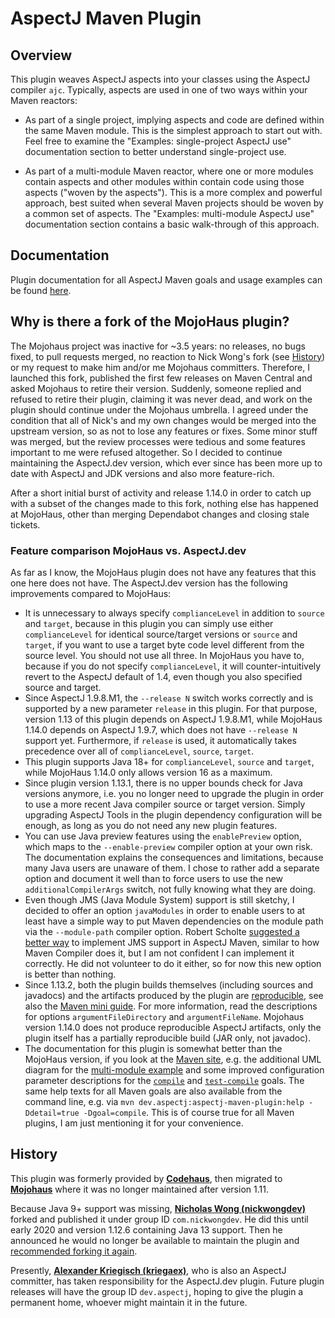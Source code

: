 # AspectJ Maven Plugin

## Overview 

This plugin weaves AspectJ aspects into your classes using the AspectJ compiler `ajc`.
Typically, aspects are used in one of two ways within your Maven reactors:

  * As part of a single project, implying aspects and code are defined within the same Maven module. This is the
    simplest approach to start out with. Feel free to examine the "Examples: single-project AspectJ use" documentation
    section to better understand single-project use.

  * As part of a multi-module Maven reactor, where one or more modules contain aspects and other modules within contain
    code using those aspects ("woven by the aspects"). This is a more complex and powerful approach, best suited when
    several Maven projects should be woven by a common set of aspects. The "Examples: multi-module AspectJ use"
    documentation section contains a basic walk-through of this approach.

## Documentation

Plugin documentation for all AspectJ Maven goals and usage examples can be found
[here](https://dev-aspectj.github.io/aspectj-maven-plugin/).

## Why is there a fork of the MojoHaus plugin?

The Mojohaus project was inactive for ~3.5 years: no releases, no bugs fixed, to pull requests merged, no reaction to
Nick Wong's fork (see [History](#history)) or my request to make him and/or me Mojohaus committers. Therefore, I
launched this fork, published the first few releases on Maven Central and asked Mojohaus to retire their version.
Suddenly, someone replied and refused to retire their plugin, claiming it was never dead, and work on the plugin should
continue under the Mojohaus umbrella. I agreed under the condition that all of Nick's and my own changes would be merged
into the upstream version, so as not to lose any features or fixes. Some minor stuff was merged, but the review
processes were tedious and some features important to me were refused altogether. So I decided to continue maintaining
the AspectJ.dev version, which ever since has been more up to date with AspectJ and JDK versions and also more
feature-rich.

After a short initial burst of activity and release 1.14.0 in order to catch up with a subset of the changes made to
this fork, nothing else has happened at MojoHaus, other than merging Dependabot changes and closing stale tickets.

### Feature comparison MojoHaus vs. AspectJ.dev

As far as I know, the MojoHaus plugin does not have any features that this one here does not have. The AspectJ.dev
version has the following improvements compared to MojoHaus:

  * It is unnecessary to always specify `complianceLevel` in addition to `source` and `target`, because in this plugin
    you can simply use either `complianceLevel` for identical source/target versions or `source` and `target`, if you
    want to use a target byte code level different from the source level. You should not use all three. In MojoHaus you
    have to, because if you do not specify `complianceLevel`, it will counter-intuitively revert to the AspectJ default
    of 1.4, even though you also specified source and target.
  * Since AspectJ 1.9.8.M1, the `--release N` switch works correctly and is supported by a new parameter `release` in
    this plugin. For that purpose, version 1.13 of this plugin depends on AspectJ 1.9.8.M1, while MojoHaus 1.14.0
    depends on AspectJ 1.9.7, which does not have `--release N` support yet. Furthermore, if `release` is used, it
    automatically takes precedence over all of `complianceLevel`, `source`, `target`.
  * This plugin supports Java 18+ for `complianceLevel`, `source` and `target`, while MojoHaus 1.14.0 only allows
    version 16 as a maximum.
  * Since plugin version 1.13.1, there is no upper bounds check for Java versions anymore, i.e. you no longer need to
    upgrade the plugin in order to use a more recent Java compiler source or target version. Simply upgrading AspectJ
    Tools in the plugin dependency configuration will be enough, as long as you do not need any new plugin features. 
  * You can use Java preview features using the `enablePreview` option, which maps to the `--enable-preview` compiler
    option at your own risk. The documentation explains the consequences and limitations, because many Java users are
    unaware of them. I chose to rather add a separate option and document it well than to force users to use the new
    `additionalCompilerArgs` switch, not fully knowing what they are doing.
  * Even though JMS (Java Module System) support is still sketchy, I decided to offer an option `javaModules` in order
    to enable users to at least have a simple way to put Maven dependencies on the module path via the `--module-path`
    compiler option. Robert Scholte [suggested a better way](https://github.com/mojohaus/aspectj-maven-plugin/pull/100#discussion_r646632402)
    to implement JMS support in AspectJ Maven, similar to how Maven Compiler does it, but I am not confident I can
    implement it correctly. He did not volunteer to do it either, so for now this new option is better than nothing.
  * Since 1.13.2, both the plugin builds themselves (including sources and javadocs) and the artifacts produced by the
    plugin are [reproducible](https://reproducible-builds.org/), see also the
    [Maven mini guide](https://maven.apache.org/guides/mini/guide-reproducible-builds.html). For more information, read
    the descriptions for options `argumentFileDirectory` and `argumentFileName`. Mojohaus version 1.14.0 does not
    produce reproducible AspectJ artifacts, only the plugin itself has a partially reproducible build (JAR only, not
    javadoc).
  * The documentation for this plugin is somewhat better than the MojoHaus version, if you look at the
    [Maven site](https://dev-aspectj.github.io/aspectj-maven-plugin/), e.g. the additional UML diagram for the
    [multi-module example](https://dev-aspectj.github.io/aspectj-maven-plugin/multimodule/multimodule_strategy.html)
    and some improved configuration parameter descriptions for the
    [`compile`](https://dev-aspectj.github.io/aspectj-maven-plugin/compile-mojo.html) and
    [`test-compile`](https://dev-aspectj.github.io/aspectj-maven-plugin/test-compile-mojo.html) goals. The same
    help texts for all Maven goals are also available from the command line, e.g. via
    `mvn dev.aspectj:aspectj-maven-plugin:help -Ddetail=true -Dgoal=compile`. This is of course true for all Maven
    plugins, I am just mentioning it for your convenience.

## History

This plugin was formerly provided by [**Codehaus**](https://www.infoworld.com/article/2892227/codehaus-the-once-great-house-of-code-has-fallen.html),
then migrated to [**Mojohaus**](https://www.mojohaus.org/) where it was no longer maintained after version 1.11.

Because Java 9+ support was missing, [**Nicholas Wong (nickwongdev)**](https://github.com/nickwongdev) forked and
published it under group ID `com.nickwongdev`. He did this until early 2020 and version 1.12.6 containing Java 13
support. Then he announced he would no longer be available to maintain the plugin and
[recommended forking it again](https://github.com/mojohaus/aspectj-maven-plugin/pull/45#issuecomment-803142741).

Presently, [**Alexander Kriegisch (kriegaex)**](https://github.com/kriegaex), who is also an AspectJ committer, has
taken responsibility for the AspectJ.dev plugin. Future plugin releases will have the group ID `dev.aspectj`, hoping
to give the plugin a permanent home, whoever might maintain it in the future.
